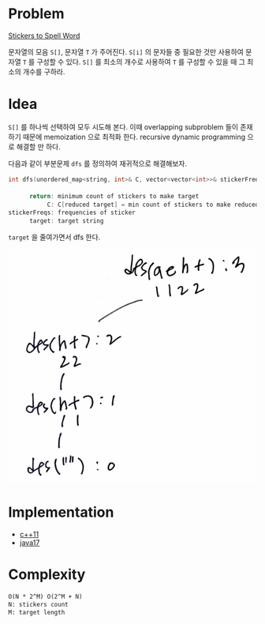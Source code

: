 # Problem

[Stickers to Spell Word](https://leetcode.com/problems/stickers-to-spell-word/)

문자열의 모음 `S[]`, 문자열 `T` 가 주어진다. `S[i]` 의 문자들 중 필요한 것만 사용하여 문자열 `T` 를 구성할 수 있다. `S[]` 를 최소의 개수로 사용하여 `T` 를 구성할 수 있을 때 그 최소의 개수를 구하라.

# Idea

`S[]` 를 하나씩 선택하여 모두 시도해 본다. 이때 overlapping subproblem 들이 존재하기 때문에 memoization 으로 최적화 한다. recursive dynamic programming 으로 해결할 만 하다.

다음과 같이 부분문제 `dfs` 를 정의하여 재귀적으로 해결해보자.

```cpp
int dfs(unordered_map<string, int>& C, vector<vector<int>>& stickerFreqs, string& target)

      return: minimum count of stickers to make target
           C: C[reduced target] = min count of stickers to make reduced target
stickerFreqs: frequencies of sticker
      target: target string
```

`target` 을 줄여가면서 dfs 한다.

![](recursiontree.png)

# Implementation

- [c++11](a.cpp)
- [java17](MainApp.java)

# Complexity

```
O(N * 2^M) O(2^M + N)
N: stickers count
M: target length
```
